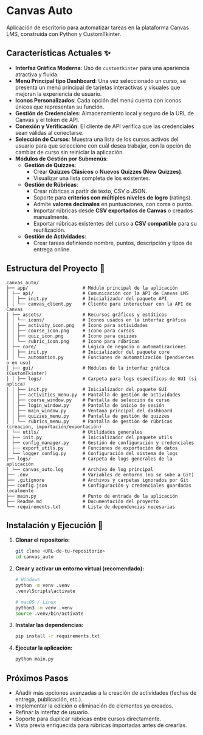 # Canvas Auto

Aplicación de escritorio para automatizar tareas en la plataforma Canvas LMS, construida con Python y CustomTkinter.

## Características Actuales ✨

* **Interfaz Gráfica Moderna**: Uso de `customtkinter` para una apariencia atractiva y fluida.
* **Menú Principal tipo Dashboard**: Una vez seleccionado un curso, se presenta un menú principal de tarjetas interactivas y visuales que mejoran la experiencia de usuario.
* **Iconos Personalizados**: Cada opción del menú cuenta con iconos únicos que representan su función.
* **Gestión de Credenciales**: Almacenamiento local y seguro de la URL de Canvas y el token de API.
* **Conexión y Verificación**: El cliente de API verifica que las credenciales sean válidas al conectarse.
* **Selección de Cursos**: Muestra una lista de los cursos activos del usuario para que seleccione con cuál desea trabajar, con la opción de cambiar de curso sin reiniciar la aplicación.
* **Módulos de Gestión por Submenús**:
    * **Gestión de Quizzes**:
        - Crear **Quizzes Clásicos** o **Nuevos Quizzes (New Quizzes)**.
        - Visualizar una lista completa de los existentes.
    * **Gestión de Rúbricas**:
        - Crear rúbricas a partir de texto, CSV o JSON.
        - Soporte para **criterios con múltiples niveles de logro** (ratings).
        - Admite **valores decimales** en puntuaciones, con coma o punto.
        - Importar rúbricas desde **CSV exportados de Canvas** o creados manualmente.
        - Exportar rúbricas existentes del curso a **CSV compatible** para su reutilización.
    * **Gestión de Actividades**:
        - Crear tareas definiendo nombre, puntos, descripción y tipos de entrega online.


## Estructura del Proyecto 📂

```
canvas_auto/
├── app/                    # Módulo principal de la aplicación
│ ├── api/                  # Comunicación con la API de Canvas LMS
│ │ ├── init.py             # Inicializador del paquete API
│ │ └── canvas_client.py    # Cliente para interactuar con la API de Canvas
│ ├── assets/               # Recursos gráficos y estáticos
│ │ └── icons/              # Iconos usados en la interfaz gráfica
│ │ ├── activity_icon.png   # Icono para actividades
│ │ ├── course_icon.png     # Icono para cursos
│ │ ├── quiz_icon.png       # Icono para quizzes
│ │ └── rubric_icon.png     # Icono para rúbricas
│ ├── core/                 # Lógica de negocio o automatizaciones
│ │ ├── init.py             # Inicializador del paquete core
│ │ └── automation.py       # Funciones de automatización (pendientes o en uso)
│ ├── gui/                  # Módulos de la interfaz gráfica (CustomTkinter)
│ │ ├── logs/               # Carpeta para logs específicos de GUI (si aplica)
│ │ ├── init.py             # Inicializador del paquete GUI
│ │ ├── activities_menu.py  # Pantalla de gestión de actividades
│ │ ├── course_window.py    # Pantalla de selección de curso
│ │ ├── login_window.py     # Pantalla de inicio de sesión
│ │ ├── main_window.py      # Ventana principal del dashboard
│ │ ├── quizzes_menu.py     # Pantalla de gestión de quizzes
│ │ └── rubrics_menu.py     # Pantalla de gestión de rúbricas (creación, importación/exportación)
│ └── utils/                # Utilidades generales
│ ├── init.py               # Inicializador del paquete utils
│ ├── config_manager.py     # Gestión de configuración y credenciales
│ ├── export_utils.py       # Funciones de exportación de datos
│ └── logger_config.py      # Configuración del sistema de logs
├── logs/                   # Carpeta de logs generales de la aplicación
│ └── canvas_auto.log       # Archivo de log principal
├── .env                    # Variables de entorno (no se sube a Git)
├── .gitignore              # Archivos y carpetas ignorados por Git
├── config.json             # Configuración y credenciales guardadas localmente
├── main.py                 # Punto de entrada de la aplicación
├── Readme.md               # Documentación del proyecto
└── requirements.txt        # Lista de dependencias necesarias
```


## Instalación y Ejecución 🚀

1. **Clonar el repositorio:**
    ```bash
    git clone <URL-de-tu-repositorio>
    cd canvas_auto
    ```

2. **Crear y activar un entorno virtual (recomendado):**
    ```bash
    # Windows
    python -m venv .venv
    .venv\Scripts\activate

    # macOS / Linux
    python3 -m venv .venv
    source .venv/bin/activate
    ```

3. **Instalar las dependencias:**
    ```bash
    pip install -r requirements.txt
    ```

4. **Ejecutar la aplicación:**
    ```bash
    python main.py
    ```

## Próximos Pasos

* Añadir más opciones avanzadas a la creación de actividades (fechas de entrega, publicación, etc.).
* Implementar la edición o eliminación de elementos ya creados.
* Refinar la interfaz de usuario.
* Soporte para duplicar rúbricas entre cursos directamente.
* Vista previa enriquecida para rúbricas importadas antes de crearlas.
